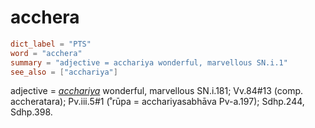 # acchera

``` toml
dict_label = "PTS"
word = "acchera"
summary = "adjective = acchariya wonderful, marvellous SN.i.1"
see_also = ["acchariya"]
```

adjective = *[acchariya](acchariya.md)* wonderful, marvellous SN.i.181; Vv.84#13 (comp. accheratara); Pv.iii.5#1 (˚rūpa = acchariyasabhāva Pv\-a.197); Sdhp.244, Sdhp.398.

